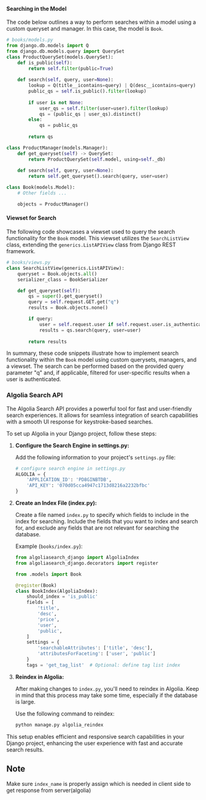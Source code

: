 #### Searching in the Model

The code below outlines a way to perform searches within a model using a custom queryset and manager. In this case, the model is `Book`.

```python
# books/models.py
from django.db.models import Q
from django.db.models.query import QuerySet
class ProductQuerySet(models.QuerySet):
    def is_public(self):
        return self.filter(public=True)
    
    def search(self, query, user=None):
        lookup = Q(title__icontains=query) | Q(desc__icontains=query)
        public_qs = self.is_public().filter(lookup)
        
        if user is not None:
            user_qs = self.filter(user=user).filter(lookup)
            qs = (public_qs | user_qs).distinct()
        else:
            qs = public_qs
        
        return qs

class ProductManager(models.Manager):
    def get_queryset(self) -> QuerySet:
        return ProductQuerySet(self.model, using=self._db)
    
    def search(self, query, user=None):
        return self.get_queryset().search(query, user=user)

class Book(models.Model):
    # Other fields ...

    objects = ProductManager()
```

#### Viewset for Search

The following code showcases a viewset used to query the search functionality for the `Book` model. This viewset utilizes the `SearchListView` class, extending the `generics.ListAPIView` class from Django REST framework.

```python
# books/views.py
class SearchListView(generics.ListAPIView):
    queryset = Book.objects.all()
    serializer_class = BookSerializer

    def get_queryset(self):
        qs = super().get_queryset()
        query = self.request.GET.get("q")
        results = Book.objects.none()

        if query:
            user = self.request.user if self.request.user.is_authenticated else None
            results = qs.search(query, user=user)
        
        return results
```

In summary, these code snippets illustrate how to implement search functionality within the `Book` model using custom querysets, managers, and a viewset. The search can be performed based on the provided query parameter "q" and, if applicable, filtered for user-specific results when a user is authenticated.

### Algolia Search API

The Algolia Search API provides a powerful tool for fast and user-friendly search experiences. It allows for seamless integration of search capabilities with a smooth UI response for keystroke-based searches.

To set up Algolia in your Django project, follow these steps:

1. **Configure the Search Engine in settings.py:**

   Add the following information to your project's `settings.py` file:

   ```python
   # configure search engine in settings.py
   ALGOLIA = {
       'APPLICATION_ID': 'PD8GINBTDB',
       'API_KEY': '070d05cca4947c1713d8216a2232bfbc'
   }
   ```

2. **Create an Index File (index.py):**

   Create a file named `index.py` to specify which fields to include in the index for searching. Include the fields that you want to index and search for, and exclude any fields that are not relevant for searching the database.

   Example (`books/index.py`):

   ```python
   from algoliasearch_django import AlgoliaIndex
   from algoliasearch_django.decorators import register
   
   from .models import Book
   
   @register(Book)
   class BookIndex(AlgoliaIndex):
       should_index = 'is_public'
       fields = [
           'title',
           'desc',
           'price',
           'user',
           'public',
       ]
       settings = {
           'searchableAttributes': ['title', 'desc'],
           'attributesForFaceting': ['user', 'public']
       }
       tags = 'get_tag_list'  # Optional: define tag list index
   ```

3. **Reindex in Algolia:**

   After making changes to `index.py`, you'll need to reindex in Algolia. Keep in mind that this process may take some time, especially if the database is large.

   Use the following command to reindex:

   ```bash
   python manage.py algolia_reindex  
   ```

This setup enables efficient and responsive search capabilities in your Django project, enhancing the user experience with fast and accurate search results.

## Note
Make sure `index_name` is properly assign which is needed in client side to get response from server(algolia)